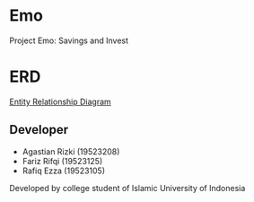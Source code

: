 # Emo
Project Emo: Savings and Invest
# ERD
[Entity Relationship Diagram](https://app.creately.com/diagram/PwMFeZiWOtY/view)
## Developer ##
  - Agastian Rizki (19523208)
  - Fariz Rifqi (19523125)
  - Rafiq Ezza (19523105)
  
  Developed by college student of Islamic University of Indonesia

